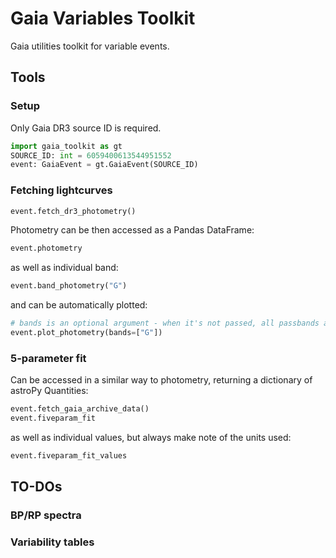 # Gaia Variables Toolkit
Gaia utilities toolkit for variable events.

## Tools

### Setup

Only Gaia DR3 source ID is required.

```python
import gaia_toolkit as gt
SOURCE_ID: int = 6059400613544951552
event: GaiaEvent = gt.GaiaEvent(SOURCE_ID)
```

### Fetching lightcurves

```python
event.fetch_dr3_photometry()
```

Photometry can be then accessed as a Pandas DataFrame:

```python
event.photometry
```

as well as individual band:

```python
event.band_photometry("G")
```

and can be automatically plotted:
```python
# bands is an optional argument - when it's not passed, all passbands are plotted
event.plot_photometry(bands=["G"])
```

### 5-parameter fit

Can be accessed in a similar way to photometry, returning a dictionary of astroPy Quantities:

```python
event.fetch_gaia_archive_data()
event.fiveparam_fit
```

as well as individual values, but always make note of the units used:

```python
event.fiveparam_fit_values
```

## TO-DOs

### BP/RP spectra

### Variability tables
